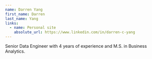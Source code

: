```yaml
---
name: Darren Yang
first_name: Darren
last_name: Yang
links:
  - name: Personal site
    absolute_url: https://www.linkedin.com/in/darren-c-yang
---
```


Senior Data Engineer with 4 years of experience and M.S. in Business Analytics.